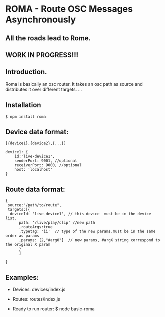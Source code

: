 ROMA - Route OSC Messages Asynchronously
=========
All the roads lead to Rome.
-----------------------------
WORK IN PROGRESS!!!
-------------------

## Introduction.
  
  Roma is basically an osc router. It takes an osc path as source and distributes it over different targets.
  ...

## Installation
    $ npm install roma

## Device data format:

    [{device1},{device2},{...}]

    device1: {
        id:'live-device1',
        senderPort: 9001, //optional
        receiverPort: 9000, //optional
        host: 'localhost'
    }

## Route data format:

    {
     source:"/path/to/route",
     targets:[{ 
      deviceId: 'live-device1', // this device  must be in the device list.
          path: '/live/play/clip' //new path
          ,routeArgs:true 
          ,typetag: 'ii'  // type of the new params.must be in the same order as params
          ,params: [2,"#arg0"]  // new params, #argX string correspond to the original X param
          }
          ]
    
    }
    
## Examples:
- Devices:
    devices/index.js 
- Routes:
    routes/index.js
    
- Ready to run router:
    $ node basic-roma
